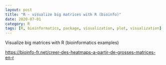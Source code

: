 ```yaml
---
layout: post
title: "R - visualize big matrices with R (bioinfo)"
date: 2020-07-01
category: R
tags: [R, bioinformatics, package, visualization, plot, visualization]
---
```



Visualize big matrices with R (bioinformatics examples)

https://bioinfo-fr.net/creer-des-heatmaps-a-partir-de-grosses-matrices-en-r


